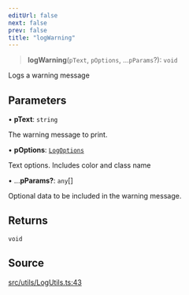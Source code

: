 ```yaml
---
editUrl: false
next: false
prev: false
title: "logWarning"
---
```


> **logWarning**(`pText`, `pOptions`, ...`pParams`?): `void`

Logs a warning message

## Parameters

• **pText**: `string`

The warning message to print.

• **pOptions**: [`LogOptions`](/api/namespaces/logutils/classes/logoptions/)

Text options. Includes color and class name

• ...**pParams?**: `any`[]

Optional data to be included in the warning message.

## Returns

`void`

## Source

[src/utils/LogUtils.ts:43](https://github.com/relishinc/dill-pixel/blob/10f512f7f577ca5e74162827f11215b28df5ca97/src/utils/LogUtils.ts#L43)
